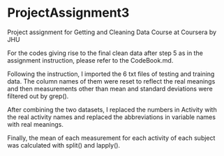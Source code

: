 # ProjectAssignment3
Project assignment for Getting and Cleaning Data Course at Coursera by JHU

For the codes giving rise to the final clean data after step 5 as in the assignment instruction,
please refer to the CodeBook.md.

Following the instruction, I imported the 6 txt files of testing and training data.
The column names of them were reset to reflect the real meanings and then measurements other than 
mean and standard deviations were filtered out by grep().

After combining the two datasets, I replaced the numbers in Activity with the real activity names and
replaced the abbreviations in variable names with real meanings.

Finally, the mean of each measurement for each activity of each subject was calculated with
split() and lapply().
